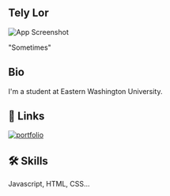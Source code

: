 
## Tely Lor

![App Screenshot](https://www.bigfooty.com/forum/media/sometimes-maybe-good-gif.66651/full)

"Sometimes"


## Bio
I'm a student at Eastern Washington University. 


## 🔗 Links
[![portfolio](https://img.shields.io/badge/my_portfolio-000?style=for-the-badge&logo=ko-fi&logoColor=white)](https://personal-portfolio-tl-368.netlify.app/)


## 🛠 Skills
Javascript, HTML, CSS...
